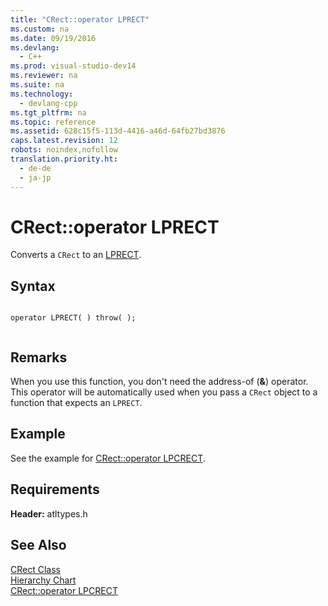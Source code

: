 ```yaml
---
title: "CRect::operator LPRECT"
ms.custom: na
ms.date: 09/19/2016
ms.devlang: 
  - C++
ms.prod: visual-studio-dev14
ms.reviewer: na
ms.suite: na
ms.technology: 
  - devlang-cpp
ms.tgt_pltfrm: na
ms.topic: reference
ms.assetid: 628c15f5-113d-4416-a46d-64fb27bd3876
caps.latest.revision: 12
robots: noindex,nofollow
translation.priority.ht: 
  - de-de
  - ja-jp
---
```

# CRect::operator LPRECT
Converts a `CRect` to an [LPRECT](../vs140/Data-Types--MFC-.md).  
  
## Syntax  
  
```  
  
operator LPRECT( ) throw( );  
  
```  
  
## Remarks  
 When you use this function, you don't need the address-of (**&**) operator. This operator will be automatically used when you pass a `CRect` object to a function that expects an `LPRECT`.  
  
## Example  
 See the example for [CRect::operator LPCRECT](../vs140/CRect--operator-LPCRECT.md).  
  
## Requirements  
 **Header:** atltypes.h  
  
## See Also  
 [CRect Class](../vs140/CRect-Class.md)   
 [Hierarchy Chart](../vs140/Hierarchy-Chart.md)   
 [CRect::operator LPCRECT](../vs140/CRect--operator-LPCRECT.md)